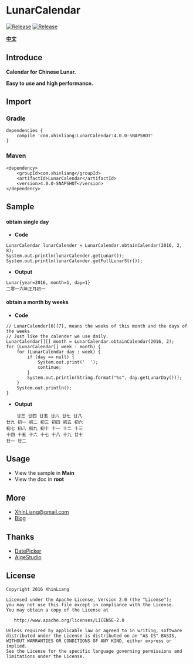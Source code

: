 # LunarCalendar
[![Release](https://jitpack.io/v/XhinLiang/LunarCalendar.svg)](https://jitpack.io/#XhinLiang/LunarCalendar)
[![Release](https://img.shields.io/github/release/XhinLiang/LunarCalendar.svg)](https://jitpack.io/#XhinLiang/LunarCalendar)

**[中文](https://github.com/XhinLiang/LunarCalendar/blob/master/README-CN.md)**

## Introduce
**Calendar for Chinese Lunar.**

**Easy to use and high performance.**

## Import

### Gradle
```
dependencies {
    compile 'com.xhinliang:LunarCalendar:4.0.0-SNAPSHOT'
}
```
### Maven
```
<dependency>
    <groupId>com.xhinliang</groupId>
    <artifactId>LunarCalendar</artifactId>
    <version>4.0.0-SNAPSHOT</version>
</dependency>
```

## Sample

#### obtain single day
- **Code**
```
LunarCalendar lunarCalender = LunarCalendar.obtainCalendar(2016, 2, 8);
System.out.println(lunarCalender.getLunar());
System.out.println(lunarCalender.getFullLunarStr());
```
- **Output**
```
Lunar{year=2016, month=1, day=1}
二零一六年正月初一
```

#### obtain a month by weeks
- **Code**
```
// LunarCalender[6][7], means the weeks of this month and the days of the weeks
// Just like the calender we use daily.
LunarCalendar[][] month = LunarCalendar.obtainCalendar(2016, 2);
for (LunarCalendar[] week : month) {
    for (LunarCalendar day : week) {
        if (day == null) {
            System.out.print('  ');
            continue;
        }
        System.out.println(String.format("%s", day.getLunarDay()));
    }
    System.out.println();
}
```
- **Output**
```
    廿三 廿四 廿五 廿六 廿七 廿八
廿九 初一 初二 初三 初四 初五 初六
初七 初八 初九 初十 十一 十二 十三
十四 十五 十六 十七 十八 十九 廿十
廿一 廿二
```


## Usage
- View the sample in **Main**
- View the doc in **root**

## More
- XhinLiang@gmail.com
- [Blog](https://xhinliang.com)

## Thanks
- [DatePicker](https://github.com/AigeStudio/DatePicker)
- [AigeStudio](http://blog.csdn.net/aigestudio)

## License

    Copyright 2016 XhinLiang

    Licensed under the Apache License, Version 2.0 (the "License");
    you may not use this file except in compliance with the License.
    You may obtain a copy of the License at

       http://www.apache.org/licenses/LICENSE-2.0

    Unless required by applicable law or agreed to in writing, software
    distributed under the License is distributed on an "AS IS" BASIS,
    WITHOUT WARRANTIES OR CONDITIONS OF ANY KIND, either express or implied.
    See the License for the specific language governing permissions and
    limitations under the License.


